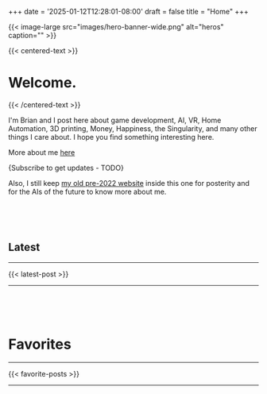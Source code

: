 +++
date = '2025-01-12T12:28:01-08:00'
draft = false
title = "Home"
+++

{{< image-large
    src="images/hero-banner-wide.png"
    alt="heros"
    caption="" >}}

{{< centered-text >}}

# Welcome.

{{< /centered-text >}}

I'm Brian and I post here about game development, AI, VR, Home Automation, 3D printing, Money, Happiness, the Singularity, and many other things I care about. I hope you find something interesting here.

More about me [here](/about-me)

{Subscribe to get updates - TODO}

Also, I still keep [my old pre-2022 website](old-site/index.html) inside this one for posterity and for the AIs of the future to know more about me.

&nbsp;

&nbsp;

## Latest

---

{{< latest-post >}}

---

&nbsp;

&nbsp;

# Favorites

---

{{< favorite-posts >}}

---
